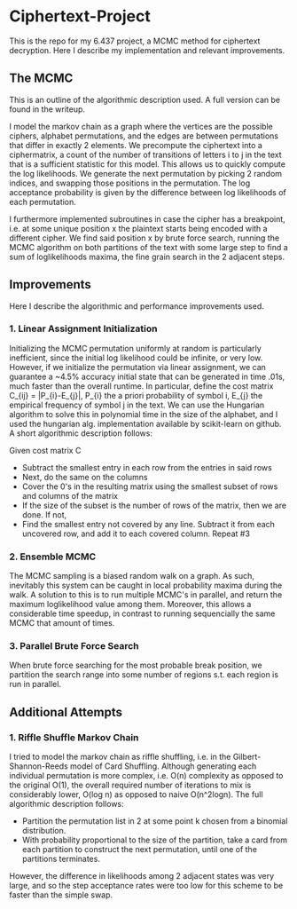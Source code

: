 # Ciphertext-Project

This is the repo for my 6.437 project, a MCMC method for ciphertext decryption. Here I describe my implementation and relevant improvements.

## The MCMC

This is an outline of the algorithmic description used. A full version can be found in the writeup.

I model the markov chain as a graph where the vertices are the possible ciphers, alphabet permutations, and the edges are between permutations that differ in exactly 2 elements. We precompute the ciphertext into a ciphermatrix, a count of the number of transitions of letters i to j in the text that is a sufficient statistic for this model. This allows us to quickly compute the log likelihoods. We generate the next permutation by picking 2 random indices, and swapping those positions in the permutation. The log acceptance probability is given by the difference between log likelihoods of each permutation. 

I furthermore implemented subroutines in case the cipher has a breakpoint, i.e. at some unique position x the plaintext starts being encoded with a different cipher. We find said position x by brute force search, running the MCMC algorithm on both partitions of the text with some large step to find a sum of loglikelihoods maxima, the fine grain search in the 2 adjacent steps. 

## Improvements
Here I describe the algorithmic and performance improvements used.

### 1. Linear Assignment Initialization

Initializing the MCMC permutation uniformly at random is particularly inefficient, since the initial log likelihood could be infinite, or very low. However, if we initialize the permutation via linear assignment, we can guarantee a ~4.5% accuracy initial state that can be generated in time .01s, much faster than the overall runtime.
In particular, define the cost matrix C_{ij} = |P_{i}-E_{j}|, P_{i} the a priori probability of symbol i, E_{j} the empirical frequency of symbol j in the text.
We can use the Hungarian algorithm to solve this in polynomial time in the size of the alphabet, and I used the hungarian alg. implementation available by scikit-learn on github.
A short algorithmic description follows:

Given cost matrix C
* Subtract the smallest entry in each row from the entries in said rows
* Next, do the same on the columns
* Cover the 0's in the resulting matrix using the smallest subset of rows and columns of the matrix
* If the size of the subset is the number of rows of the matrix, then we are done. If not,
* Find the smallest entry not covered by any line. Subtract it from each uncovered row, and add it to each covered column. Repeat #3

### 2. Ensemble MCMC

The MCMC sampling is a biased random walk on a graph. As such, inevitably this system can be caught in local probability maxima during the walk. A solution to this is to run multiple MCMC's in parallel, and return the maximum loglikelihood value among them. Moreover, this allows a considerable time speedup, in contrast to running sequencially the same MCMC that amount of times. 

### 3. Parallel Brute Force Search

When brute force searching for the most probable break position, we partition the search range into some number of regions s.t. each region is run in parallel.

## Additional Attempts

### 1. Riffle Shuffle Markov Chain

I tried to model the markov chain as riffle shuffling, i.e. in the Gilbert-Shannon-Reeds model of Card Shuffling. Although generating each individual permutation is more complex, i.e. O(n) complexity as opposed to the original O(1), the overall required number of iterations to mix is considerably lower, O(log n) as opposed to naive O(n^2logn).
The full algorithmic description follows:

* Partition the permutation list in 2 at some point k chosen from a binomial distribution. 
* With probability proportional to the size of the partition, take a card from each partition to construct the next permutation, until one of the partitions terminates.

However, the difference in likelihoods among 2 adjacent states was very large, and so the step acceptance rates were too low for this scheme to be faster than the simple swap.

